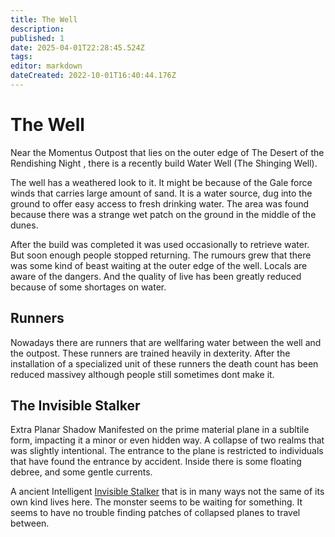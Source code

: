 ```yaml
---
title: The Well
description: 
published: 1
date: 2025-04-01T22:28:45.524Z
tags: 
editor: markdown
dateCreated: 2022-10-01T16:40:44.176Z
---
```


# The Well

Near the Momentus Outpost that lies on the outer edge of The Desert of the Rendishing Night , there is a recently build Water Well (The Shinging Well).

The well has a weathered look to it. It might be because of the Gale force winds that carries large amount of sand. It is a water source, dug into the ground to offer easy access to fresh drinking water. The area was found because there was a strange wet patch on the ground in the middle of the dunes.

After the build was completed it was used occasionally to retrieve water. But soon enough people stopped returning. The rumours grew that there was some kind of beast waiting at the outer edge of the well. Locals are aware of the dangers. And the quality of live has been greatly reduced because of some shortages on water.

## Runners
Nowadays there are runners that are wellfaring water between the well and the outpost.
These runners are trained heavily in dexterity. After the installation of a specialized unit of these runners the death count has been reduced massivey although people still sometimes dont make it.

## The Invisible Stalker

Extra Planar Shadow Manifested on the prime material plane in a subltile form, impacting it a minor or even hidden way. A collapse of two realms that was slightly intentional. The entrance to the plane is restricted to individuals that have found the entrance by accident.
Inside there is some floating debree, and some gentle currents.

A ancient Intelligent [Invisible Stalker](/being/monster/invisible-stalker.md) that is in many ways not the same of its own kind lives here. The monster seems to be waiting for something. It seems to have no trouble finding patches of collapsed planes to travel between.
